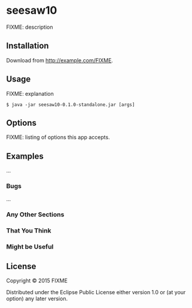 # seesaw10

FIXME: description

## Installation

Download from http://example.com/FIXME.

## Usage

FIXME: explanation

    $ java -jar seesaw10-0.1.0-standalone.jar [args]

## Options

FIXME: listing of options this app accepts.

## Examples

...

### Bugs

...

### Any Other Sections
### That You Think
### Might be Useful

## License

Copyright © 2015 FIXME

Distributed under the Eclipse Public License either version 1.0 or (at
your option) any later version.
